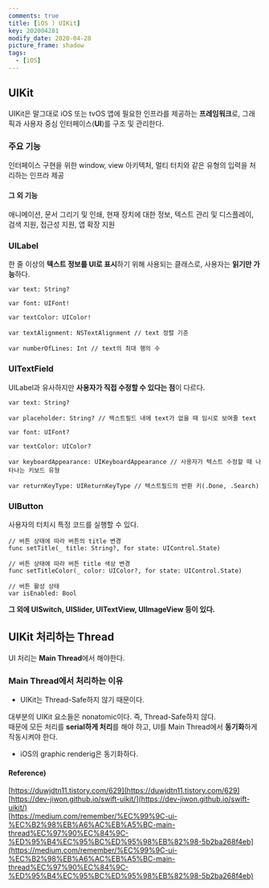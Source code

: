 ```yaml
---
comments: true
title: [iOS ) UIKit]
key: 202004281
modify_date: 2020-04-28
picture_frame: shadow
tags:
  - [iOS]
---
```

 
## UIKit
 
UIKit은 말그대로 iOS 또는 tvOS 앱에 필요한 인프라를 제공하는 **프레임워크**로, 그래픽과 사용자 중심 인터페이스(**UI**)를 구조 및 관리한다.   
 
### 주요 기능
 
인터페이스 구현을 위한 window, view 아키텍처, 멀티 터치와 같은 유형의 입력을 처리하는 인프라 제공

#### 그 외 기능
 
애니메이션, 문서 그리기 및 인쇄, 현재 장치에 대한 정보, 텍스트 관리 및 디스플레이, 검색 지원, 접근성 지원, 앱 확장 지원
 
### UILabel
 
한 줄 이상의 **텍스트 정보를 UI로 표시**하기 위해 사용되는 클래스로, 사용자는 **읽기만 가능**하다.
 
```
var text: String?
 
var font: UIFont!
 
var textColor: UIColor!
 
var textAlignment: NSTextAlignment // text 정렬 기준
 
var numberOfLines: Int // text의 최대 행의 수
```
 
### UITextField
 
UILabel과 유사하지만 **사용자가 직접 수정할 수 있다는 점**이 다르다.
 
```
var text: String?
 
var placeholder: String? // 텍스트필드 내에 text가 없을 때 임시로 보여줄 text
 
var font: UIFont?
 
var textColor: UIColor?
 
var keyboardAppearance: UIKeyboardAppearance // 사용자가 텍스트 수정할 때 나타나는 키보드 유형
 
var returnKeyType: UIReturnKeyType // 텍스트필드의 반환 키(.Done, .Search)
```
 
### UIButton
 
사용자의 터치시 특정 코드를 실행할 수 있다.
 
```
// 버튼 상태에 따라 버튼의 title 변경
func setTitle(_ title: String?, for state: UIControl.State)
 
// 버튼 상태에 따라 버튼 title 색상 변경
func setTitleColor(_ color: UIColor?, for state: UIControl.State)
 
// 버튼 활성 상태
var isEnabled: Bool
```
 
**그 외에 UISwitch, UISlider, UITextView, UIImageView 등이 있다.**
 
## UIKit 처리하는 Thread
 
UI 처리는 **Main Thread**에서 해야한다.
 
### Main Thread에서 처리하는 이유
 
- UIKit는 Thread-Safe하지 않기 때문이다.
 
대부분의 UIKit 요소들은 nonatomic이다. 즉, Thread-Safe하지 않다.   
때문에 모든 처리를 **serial하게 처리**를 해야 하고, UI를 Main Thread에서 **동기화**하게 작동시켜야 한다.
 
- iOS의 graphic renderig은 동기화하다.
 

 
#### Reference)
 
[https://duwjdtn11.tistory.com/629](https://duwjdtn11.tistory.com/629)   
[https://dev-jiwon.github.io/swift-uikit/](https://dev-jiwon.github.io/swift-uikit/)   
[https://medium.com/remember/%EC%99%9C-ui-%EC%B2%98%EB%A6%AC%EB%A5%BC-main-thread%EC%97%90%EC%84%9C-%ED%95%B4%EC%95%BC%ED%95%98%EB%82%98-5b2ba268f4eb](https://medium.com/remember/%EC%99%9C-ui-%EC%B2%98%EB%A6%AC%EB%A5%BC-main-thread%EC%97%90%EC%84%9C-%ED%95%B4%EC%95%BC%ED%95%98%EB%82%98-5b2ba268f4eb)
